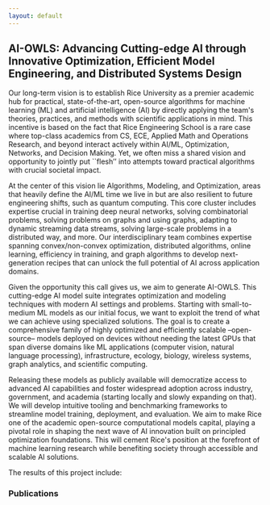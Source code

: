 ```yaml
---
layout: default
---
```


## AI-OWLS: Advancing Cutting-edge AI through Innovative Optimization, Efficient Model Engineering, and Distributed Systems Design

Our long-term vision is to establish Rice University as a premier academic hub for practical, state-of-the-art, open-source algorithms for machine learning (ML) and artificial intelligence (AI) by directly applying the team's theories, practices, and methods with scientific applications in mind. This incentive is based on the fact that Rice Engineering School is a rare case where top-class academics from CS, ECE, Applied Math and Operations Research, and beyond interact actively within AI/ML, Optimization, Networks, and Decision Making. Yet, we often miss a shared vision and opportunity to jointly put ``flesh’’ into attempts toward practical algorithms with crucial societal impact.

At the center of this vision lie Algorithms, Modeling, and Optimization, areas that heavily define the AI/ML time we live in but are also resilient to future engineering shifts, such as quantum computing. This core cluster includes expertise crucial in training deep neural networks, solving combinatorial problems, solving problems on graphs and using graphs, adapting to dynamic streaming data streams, solving large-scale problems in a distributed way, and more. Our interdisciplinary team combines expertise spanning convex/non-convex optimization, distributed algorithms, online learning, efficiency in training, and graph algorithms to develop next-generation recipes that can unlock the full potential of AI across application domains.

Given the opportunity this call gives us, we aim to generate AI-OWLS. This cutting-edge AI model suite integrates optimization and modeling techniques with modern AI settings and problems. Starting with small-to-medium ML models as our initial focus, we want to exploit the trend of what we can achieve using specialized solutions. The goal is to create a comprehensive family of highly optimized and efficiently scalable –open-source– models deployed on devices without needing the latest GPUs that span diverse domains like ML applications (computer vision, natural language processing), infrastructure, ecology, biology, wireless systems, graph analytics, and scientific computing.

Releasing these models as publicly available will democratize access to advanced AI capabilities and foster widespread adoption across industry, government, and academia (starting locally and slowly expanding on that). We will develop intuitive tooling and benchmarking frameworks to streamline model training, deployment, and evaluation. We aim to make Rice one of the academic open-source computational models capital, playing a pivotal role in shaping the next wave of AI innovation built on principled optimization foundations. This will cement Rice's position at the forefront of machine learning research while benefiting society through accessible and scalable AI solutions.

The results of this project include: 

### Publications

